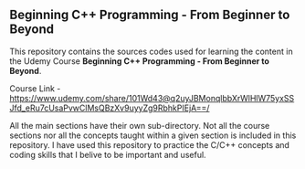 ## Beginning C++ Programming - From Beginner to Beyond

This repository contains the sources codes used for learning the content in the Udemy Course **Beginning C++ Programming - From Beginner to Beyond**. 

Course Link - https://www.udemy.com/share/101Wd43@q2uyJBMonqlbbXrWlHlW75yxSSJfd_eRu7cUsaPvwClMsQBzXv9uyyZg9RbhkPIEjA==/

All the main sections have their own sub-directory. Not all the course sections nor all the concepts taught within a given section is included in this repository. 
I have used this repository to practice the C/C++ concepts and coding skills that I belive to be important and useful. 